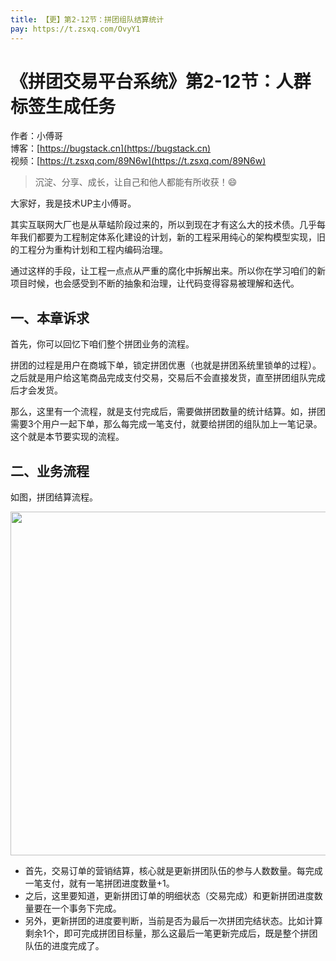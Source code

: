 ```yaml
---
title: 【更】第2-12节：拼团组队结算统计
pay: https://t.zsxq.com/OvyY1
---
```


# 《拼团交易平台系统》第2-12节：人群标签生成任务

作者：小傅哥
<br/>博客：[https://bugstack.cn](https://bugstack.cn)
<br/>视频：[https://t.zsxq.com/89N6w](https://t.zsxq.com/89N6w)

> 沉淀、分享、成长，让自己和他人都能有所收获！😄

大家好，我是技术UP主小傅哥。

其实互联网大厂也是从草蜢阶段过来的，所以到现在才有这么大的技术债。几乎每年我们都要为工程制定体系化建设的计划，新的工程采用纯心的架构模型实现，旧的工程分为重构计划和工程内编码治理。

通过这样的手段，让工程一点点从严重的腐化中拆解出来。所以你在学习咱们的新项目时候，也会感受到不断的抽象和治理，让代码变得容易被理解和迭代。

## 一、本章诉求

首先，你可以回忆下咱们整个拼团业务的流程。

拼团的过程是用户在商城下单，锁定拼团优惠（也就是拼团系统里锁单的过程）。之后就是用户给这笔商品完成支付交易，交易后不会直接发货，直至拼团组队完成后才会发货。

那么，这里有一个流程，就是支付完成后，需要做拼团数量的统计结算。如，拼团需要3个用户一起下单，那么每完成一笔支付，就要给拼团的组队加上一笔记录。这个就是本节要实现的流程。

## 二、业务流程

如图，拼团结算流程。

<div align="center">
    <img src="https://bugstack.cn/images/article/project/group-buy-market/group-buy-market-2-12-01.png" width="550px">
</div>

- 首先，交易订单的营销结算，核心就是更新拼团队伍的参与人数数量。每完成一笔支付，就有一笔拼团进度数量+1。
- 之后，这里要知道，更新拼团订单的明细状态（交易完成）和更新拼团进度数量要在一个事务下完成。
- 另外，更新拼团的进度要判断，当前是否为最后一次拼团完结状态。比如计算剩余1个，即可完成拼团目标量，那么这最后一笔更新完成后，既是整个拼团队伍的进度完成了。